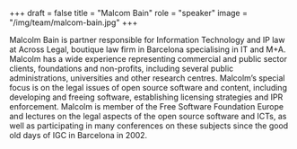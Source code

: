 +++
draft = false
title = "Malcom Bain"
role = "speaker"
image = "/img/team/malcom-bain.jpg"
+++

Malcolm Bain is partner responsible for Information Technology and IP law at Across Legal, boutique law firm in Barcelona specialising in IT and M+A. Malcolm has a wide experience representing commercial and public sector clients, foundations and non-profits, including several public administrations, universities and other research centres. Malcolm’s special focus is on the legal issues of open source software and content, including developing and freeing software, establishing licensing strategies and IPR enforcement. Malcolm is member of the Free Software Foundation Europe and lectures on the legal aspects of the open source software and ICTs, as well as participating in many conferences on these subjects since the good old days of IGC in Barcelona in 2002.